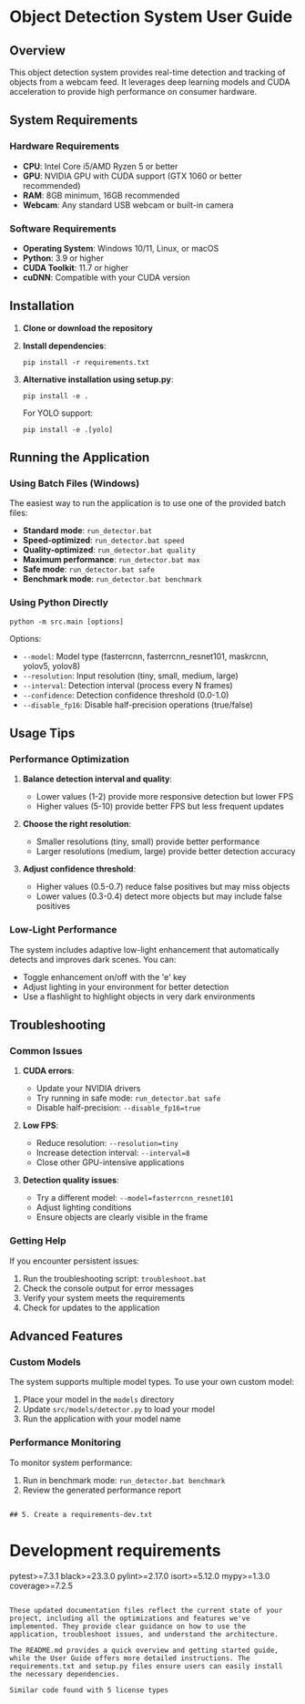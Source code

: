# Object Detection System User Guide

## Overview

This object detection system provides real-time detection and tracking of objects from a webcam feed. It leverages deep learning models and CUDA acceleration to provide high performance on consumer hardware.

## System Requirements

### Hardware Requirements
- **CPU**: Intel Core i5/AMD Ryzen 5 or better
- **GPU**: NVIDIA GPU with CUDA support (GTX 1060 or better recommended)
- **RAM**: 8GB minimum, 16GB recommended
- **Webcam**: Any standard USB webcam or built-in camera

### Software Requirements
- **Operating System**: Windows 10/11, Linux, or macOS
- **Python**: 3.9 or higher
- **CUDA Toolkit**: 11.7 or higher
- **cuDNN**: Compatible with your CUDA version

## Installation

1. **Clone or download the repository**

2. **Install dependencies**:
   ```
   pip install -r requirements.txt
   ```

3. **Alternative installation using setup.py**:
   ```
   pip install -e .
   ```
   
   For YOLO support:
   ```
   pip install -e .[yolo]
   ```

## Running the Application

### Using Batch Files (Windows)

The easiest way to run the application is to use one of the provided batch files:

- **Standard mode**: `run_detector.bat`
- **Speed-optimized**: `run_detector.bat speed`
- **Quality-optimized**: `run_detector.bat quality`
- **Maximum performance**: `run_detector.bat max`
- **Safe mode**: `run_detector.bat safe`
- **Benchmark mode**: `run_detector.bat benchmark`

### Using Python Directly

```
python -m src.main [options]
```

Options:
- `--model`: Model type (fasterrcnn, fasterrcnn_resnet101, maskrcnn, yolov5, yolov8)
- `--resolution`: Input resolution (tiny, small, medium, large)
- `--interval`: Detection interval (process every N frames)
- `--confidence`: Detection confidence threshold (0.0-1.0)
- `--disable_fp16`: Disable half-precision operations (true/false)

## Usage Tips

### Performance Optimization

1. **Balance detection interval and quality**:
   - Lower values (1-2) provide more responsive detection but lower FPS
   - Higher values (5-10) provide better FPS but less frequent updates

2. **Choose the right resolution**:
   - Smaller resolutions (tiny, small) provide better performance
   - Larger resolutions (medium, large) provide better detection accuracy

3. **Adjust confidence threshold**:
   - Higher values (0.5-0.7) reduce false positives but may miss objects
   - Lower values (0.3-0.4) detect more objects but may include false positives

### Low-Light Performance

The system includes adaptive low-light enhancement that automatically detects and improves dark scenes. You can:

- Toggle enhancement on/off with the 'e' key
- Adjust lighting in your environment for better detection
- Use a flashlight to highlight objects in very dark environments

## Troubleshooting

### Common Issues

1. **CUDA errors**:
   - Update your NVIDIA drivers
   - Try running in safe mode: `run_detector.bat safe`
   - Disable half-precision: `--disable_fp16=true`

2. **Low FPS**:
   - Reduce resolution: `--resolution=tiny`
   - Increase detection interval: `--interval=8`
   - Close other GPU-intensive applications

3. **Detection quality issues**:
   - Try a different model: `--model=fasterrcnn_resnet101`
   - Adjust lighting conditions
   - Ensure objects are clearly visible in the frame

### Getting Help

If you encounter persistent issues:

1. Run the troubleshooting script: `troubleshoot.bat`
2. Check the console output for error messages
3. Verify your system meets the requirements
4. Check for updates to the application

## Advanced Features

### Custom Models

The system supports multiple model types. To use your own custom model:

1. Place your model in the `models` directory
2. Update `src/models/detector.py` to load your model
3. Run the application with your model name

### Performance Monitoring

To monitor system performance:

1. Run in benchmark mode: `run_detector.bat benchmark`
2. Review the generated performance report
```

## 5. Create a requirements-dev.txt

```
# Development requirements
pytest>=7.3.1
black>=23.3.0
pylint>=2.17.0
isort>=5.12.0
mypy>=1.3.0
coverage>=7.2.5
```

These updated documentation files reflect the current state of your project, including all the optimizations and features we've implemented. They provide clear guidance on how to use the application, troubleshoot issues, and understand the architecture.

The README.md provides a quick overview and getting started guide, while the User Guide offers more detailed instructions. The requirements.txt and setup.py files ensure users can easily install the necessary dependencies.

Similar code found with 5 license types